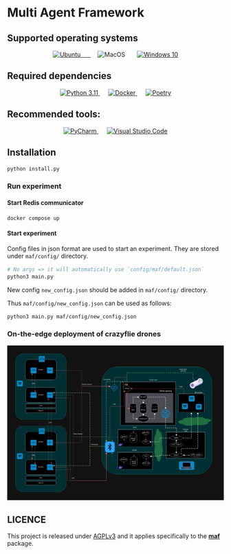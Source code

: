 # Multi Agent Framework

## Supported operating systems

<p align="center">
  <a href="https://ubuntu.com/desktop">
    <img src="https://upload.wikimedia.org/wikipedia/commons/thumb/7/7b/Ubuntu-logo-no-wordmark-solid-o-2022.svg/640px-Ubuntu-logo-no-wordmark-solid-o-2022.svg.png" alt="Ubuntu" width="auto" height="50" />  &nbsp;&nbsp;&nbsp;&nbsp;
  </a>
  &nbsp;&nbsp;&nbsp;
  <img src="https://upload.wikimedia.org/wikipedia/commons/thumb/2/22/MacOS_logo_%282017%29.svg/640px-MacOS_logo_%282017%29.svg.png" alt="MacOS" width="auto" height="50" />
  &nbsp;&nbsp;&nbsp;&nbsp;&nbsp;
  <a href="https://www.microsoft.com/software-download">
    <img src="https://upload.wikimedia.org/wikipedia/commons/0/05/Windows_10_Logo.svg" alt="Windows 10" width="auto" height="50" />
  </a>
</p>

## Required dependencies

<p align="center">
  <a href="https://www.python.org/downloads/release/python-3110/">
    <img src="https://www.python.org/static/favicon.ico" alt="Python 3.11" width="50" height="50" />
  </a>
  &nbsp;&nbsp;&nbsp;&nbsp;
  <a href="https://docs.docker.com/get-docker/">
    <img src="https://www.docker.com/favicon.ico" alt="Docker" width="50" height="50" />
  </a>
  &nbsp;&nbsp;&nbsp;&nbsp;
  <a href="https://python-poetry.org/docs/#installation">
    <img src="https://python-poetry.org/images/favicon-origami-32.png" alt="Poetry" width="50" height="50" />
  </a>
</p>

## Recommended tools:

<p align="center">
  <a href="https://www.jetbrains.com/pycharm/download/">
    <img src="https://upload.wikimedia.org/wikipedia/commons/thumb/a/a2/JetBrains_PyCharm_Product_Icon.svg/640px-JetBrains_PyCharm_Product_Icon.svg.png" alt="PyCharm" width="auto" height="50" />
  </a>
  &nbsp;&nbsp;&nbsp;&nbsp;
  <a href="https://code.visualstudio.com/download">
    <img src="https://code.visualstudio.com/assets/favicon.ico" alt="Visual Studio Code" width="50" height="50" />
  </a>
</p>

## Installation

```shell
python install.py
```

### Run experiment

#### Start Redis communicator

```shell
docker compose up

```

#### Start experiment

Config files in json format are used to start an experiment. They are stored under `maf/config/` directory.

```bash
# No args => it will automatically use `config/maf/default.json`
python3 main.py 
```

New config `new_config.json` should be added in `maf/config/` directory.

Thus `maf/config/new_config.json` can be used as follows:

```bash
python3 main.py maf/config/new_config.json
```

### On-the-edge deployment of crazyflie drones

![DevelopmentLayer](docs/static-resources/DevelopmentLayer.png)

## LICENCE

This project is released under [AGPLv3](https://www.gnu.org/licenses/agpl-3.0.txt)
and it applies specifically to the [**maf**](maf) package.